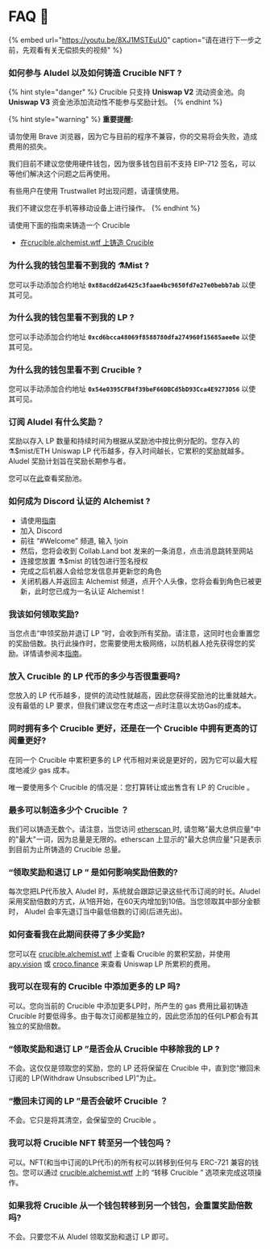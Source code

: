 # FAQ 📖

{% embed url="https://youtu.be/8XJ1MSTEuU0" caption="请在进行下一步之前，先观看有关无偿损失的视频" %}

### **如何参与 Aludel 以及如何铸造 Crucible NFT ?**

{% hint style="danger" %}
Crucible 只支持 **Uniswap V2** 流动资金池。向 **Uniswap V3** 资金池添加流动性不能参与奖励计划。
{% endhint %}

{% hint style="warning" %}
**重要提醒:**

请勿使用 Brave 浏览器，因为它与目前的程序不兼容，你的交易将会失败，造成费用的损失。

我们目前不建议您使用硬件钱包，因为很多钱包目前不支持 EIP-712 签名，可以等他们解决这个问题之后再使用。

有些用户在使用 Trustwallet 时出现问题，请谨慎使用。

我们不建议您在手机等移动设备上进行操作。
{% endhint %}

请使用下面的指南来铸造一个 Crucible

* [在crucible.alchemist.wtf 上铸造 Crucible](guides-crucible.alchemist.wtf/)

### **为什么我的钱包里看不到我的 ⚗️Mist ?**

您可以手动添加合约地址 **`0x88acdd2a6425c3faae4bc9650fd7e27e0bebb7ab`** 以使其可见。

### **为什么我的钱包里看不到我的 LP ?**

您可以手动添加合约地址 **`0xcd6bcca48069f8588780dfa274960f15685aee0e`** 以使其可见。

### **为什么我的钱包里看不到 Crucible ?**

您可以手动添加合约地址 **`0x54e0395CFB4f39beF66DBCd5bD93Cca4E9273D56`** 以使其可见。

### **订阅 Aludel 有什么奖励？**

奖励以存入 LP 数量和持续时间为根据从奖励池中按比例分配的。您存入的⚗️$mist/ETH Uniswap LP 代币越多，存入时间越长，它累积的奖励就越多。Aludel 奖励计划旨在奖励长期参与者。

您可以在[此](https://etherscan.io/address/0x04108d6e9a51bec5170f8fd953a156cf754ba541)查看奖励池。

### **如何成为 Discord 认证的 Alchemist ?**

* 请使用[指南](how-to-become-a-certified-alchemist-on-discord.md)
* 加入 Discord
* 前往 “\#Welcome” 频道, 输入 !join
* 然后，您将会收到 Collab.Land bot 发来的一条消息，点击消息跳转至网站
* 连接您放置 ⚗️$mist 的钱包进行签名授权
* 完成之后机器人会给您发信息并更新您的角色
* 关闭机器人并返回主 Alchemist 频道，点开个人头像，您将会看到角色已被更新，此时您已成为一名认证 Alchemist !

### **我该如何领取奖励?**

当您点击“申领奖励并退订 LP ”时，会收到所有奖励。请注意，这同时也会重置您的奖励倍数。执行此操作时，您需要使用太极网络，以防机器人抢先获得您的奖励。详情请参阅本[指南](https://hackmd.io/@alchemistcoin/B1fqdbTUd)。

### **放入 Crucible 的 LP 代币的多少与否很重要吗?**

您放入的 LP 代币越多，提供的流动性就越高，因此您获得奖励池的比重就越大。没有最低的 LP 要求，但我们建议您在考虑这一点时注意以太坊Gas的成本。

### **同时拥有多个 Crucible 更好，还是在一个 Crucible 中拥有更高的订阅量更好?**

在同一个 Crucible 中累积更多的 LP 代币相对来说是更好的，因为它可以最大程度地减少 gas 成本。

唯一要使用多个 Crucible 的情况是：您打算转让或出售含有 LP 的 Crucible 。

### 最多可以制造多少个 Crucible ？

我们可以铸造无数个。请注意，当您访问 [etherscan ](https://etherscan.io/token/0x54e0395cfb4f39bef66dbcd5bd93cca4e9273d56)时, 请忽略"最大总供应量"中的"最大"一词，因为总量是无限的。etherscan 上显示的"最大总供应量"只是表示到目前为止所铸造的 Crucible 总量。

### **“领取奖励和退订 LP ” 是如何影响奖励倍数的?**

每次您把LP代币放入 Aludel 时，系统就会跟踪记录这些代币订阅的时长。Aludel 采用奖励倍数的方式，从1倍开始，在60天内增加到10倍。当您领取其中部分金额时， Aludel 会率先退订当中最低倍数的订阅\(后进先出\)。

### **如何查看我在此期间获得了多少奖励?**

您可以在 [crucible.alchemist.wtf](https://crucible.alchemist.wtf/) 上查看 Crucible 的累积奖励，并使用 [apy.vision](https://apy.vision/) 或 [croco.finance](https://croco.finance/) 来查看 Uniswap LP 所累积的费用。

### **我可以在现有的 Crucible 中添加更多的 LP 吗?**

可以。您向当前的 Crucible 中添加更多LP时，所产生的 gas 费用比最初铸造 Crucible 时要低得多。由于每次订阅都是独立的，因此您添加的任何LP都会有其独立的奖励倍数。

### **“领取奖励和退订 LP ”是否会从 Crucible 中移除我的 LP ?**

不会。这仅仅是领取您的奖励，您的 LP 还将保留在 Crucible 中，直到您“撤回未订阅的 LP\(Withdraw Unsubscribed LP\)”为止。

### **“撤回未订阅的 LP ”是否会破坏 Crucible ？**

不会。它只是将其清空，会保留空的 Crucible 。

### **我可以将 Crucible NFT 转至另一个钱包吗？**

可以。NFT\(和当中订阅的LP代币\)的所有权可以转移到任何与 ERC-721 兼容的钱包。您可以通过 [crucible.alchemist.wtf](https://crucible.alchemist.wtf/) 上的 “转移 Crucible ” 选项来完成这项操作。

### **如果我将 Crucible 从一个钱包转移到另一个钱包，会重置奖励倍数吗?**

不会。只要您不从 Aludel 领取奖励和退订 LP 即可。

